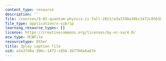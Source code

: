 ```yaml
---
content_type: resource
description: ''
file: /courses/8-05-quantum-physics-ii-fall-2013/a3a37d0a30bc1472c8563b77b8a6ab7e_NXgobnaBN7U.srt
file_type: application/x-subrip
learning_resource_types: []
license: https://creativecommons.org/licenses/by-nc-sa/4.0/
ocw_type: OCWFile
resourcetype: Other
title: 3play caption file
uid: a3a37d0a-30bc-1472-c856-3b77b8a6ab7e
---
```

